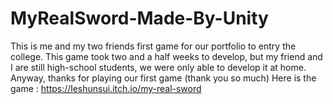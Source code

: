 # MyRealSword-Made-By-Unity
This is me and my two friends first game for our portfolio to entry the college. This game took two and a half weeks to develop, but my friend and I are still high-school students, we were only able to develop it at home. Anyway, thanks for playing our first game (thank you so much)
Here is the game : https://leshunsui.itch.io/my-real-sword
